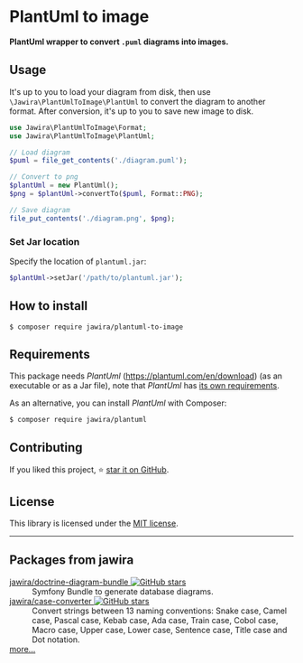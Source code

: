 # PlantUml to image

**PlantUml wrapper to convert `.puml` diagrams into images.**

<!--
BADGES:
https://poser.pugx.org/
https://phppackages.org/p/jawira/case-converter
https://isitmaintained.com/
http://hits.dwyl.io/
https://shields.io/
-->

## Usage

It's up to you to load your diagram from disk, then
use `\Jawira\PlantUmlToImage\PlantUml` to convert the diagram to another format.
After conversion, it's up to you to save new image to disk.

```php
use Jawira\PlantUmlToImage\Format;
use Jawira\PlantUmlToImage\PlantUml;

// Load diagram
$puml = file_get_contents('./diagram.puml');

// Convert to png
$plantUml = new PlantUml();
$png = $plantUml->convertTo($puml, Format::PNG);

// Save diagram
file_put_contents('./diagram.png', $png);
```

### Set Jar location

Specify the location of `plantuml.jar`:

```php
$plantUml->setJar('/path/to/plantuml.jar');
```

## How to install

```console
$ composer require jawira/plantuml-to-image
```

## Requirements

This package needs _PlantUml_ (<https://plantuml.com/en/download>) (as an
executable or as a Jar file), note that _PlantUml_
has [its own requirements](https://plantuml.com/en/starting).

As an alternative, you can install _PlantUml_ with Composer:

```console
$ composer require jawira/plantuml
```

## Contributing

If you liked this project,
⭐ [star it on GitHub](https://github.com/jawira/plantuml-to-image).

## License

This library is licensed under the [MIT license](LICENSE.md).


***

## Packages from jawira

<dl>

<dt>
    <a href="https://packagist.org/packages/jawira/doctrine-diagram-bundle">jawira/doctrine-diagram-bundle
    <img alt="GitHub stars" src="https://badgen.net/github/stars/jawira/doctrine-diagram-bundle?icon=github"/></a>
</dt>
<dd>Symfony Bundle to generate database diagrams.</dd>

<dt>
    <a href="https://packagist.org/packages/jawira/case-converter">jawira/case-converter
    <img alt="GitHub stars" src="https://badgen.net/github/stars/jawira/case-converter?icon=github"/></a>
</dt>
<dd>Convert strings between 13 naming conventions: Snake case, Camel case,
  Pascal case, Kebab case, Ada case, Train case, Cobol case, Macro case,
  Upper case, Lower case, Sentence case, Title case and Dot notation.
</dd>

<dt><a href="https://packagist.org/packages/jawira/">more...</a></dt>
</dl>
